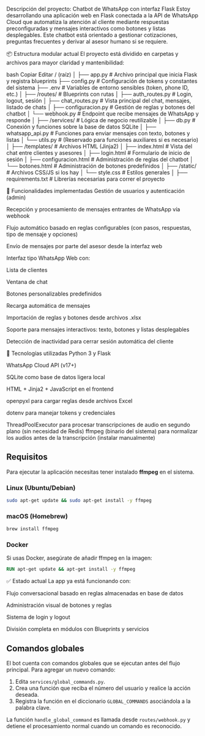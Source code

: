 Descripción del proyecto: Chatbot de WhatsApp con interfaz Flask
Estoy desarrollando una aplicación web en Flask conectada a la API de WhatsApp Cloud que automatiza la atención al cliente mediante respuestas preconfiguradas y mensajes interactivos como botones y listas desplegables. Este chatbot está orientado a gestionar cotizaciones, preguntas frecuentes y derivar al asesor humano si se requiere.

📦 Estructura modular actual
El proyecto está dividido en carpetas y archivos para mayor claridad y mantenibilidad:

bash
Copiar
Editar
/ (raíz)
│
├── app.py                         # Archivo principal que inicia Flask y registra blueprints
├── config.py                      # Configuración de tokens y constantes del sistema
├── .env                           # Variables de entorno sensibles (token, phone ID, etc.)
│
├── /routes/                       # Blueprints con rutas
│   ├── auth_routes.py             # Login, logout, sesión
│   ├── chat_routes.py             # Vista principal del chat, mensajes, listado de chats
│   ├── configuracion.py           # Gestión de reglas y botones del chatbot
│   └── webhook.py                 # Endpoint que recibe mensajes de WhatsApp y responde
│
├── /services/                     # Lógica de negocio reutilizable
│   ├── db.py                      # Conexión y funciones sobre la base de datos SQLite
│   ├── whatsapp_api.py            # Funciones para enviar mensajes con texto, botones y listas
│   └── utils.py                   # (Reservado para funciones auxiliares si es necesario)
│
├── /templates/                    # Archivos HTML (Jinja2)
│   ├── index.html                 # Vista del chat entre clientes y asesores
│   ├── login.html                 # Formulario de inicio de sesión
│   ├── configuracion.html         # Administración de reglas del chatbot
│   └── botones.html               # Administración de botones predefinidos
│
├── /static/                       # Archivos CSS/JS si los hay
│   └── style.css                  # Estilos generales
│
├── requirements.txt               # Librerías necesarias para correr el proyecto

🔄 Funcionalidades implementadas
Gestión de usuarios y autenticación (admin)

Recepción y procesamiento de mensajes entrantes de WhatsApp vía webhook

Flujo automático basado en reglas configurables (con pasos, respuestas, tipo de mensaje y opciones)

Envío de mensajes por parte del asesor desde la interfaz web

Interfaz tipo WhatsApp Web con:

Lista de clientes

Ventana de chat

Botones personalizables predefinidos

Recarga automática de mensajes

Importación de reglas y botones desde archivos .xlsx

Soporte para mensajes interactivos: texto, botones y listas desplegables

Detección de inactividad para cerrar sesión automática del cliente

🔧 Tecnologías utilizadas
Python 3 y Flask

WhatsApp Cloud API (v17+)

SQLite como base de datos ligera local

HTML + Jinja2 + JavaScript en el frontend

openpyxl para cargar reglas desde archivos Excel

dotenv para manejar tokens y credenciales

ThreadPoolExecutor para procesar transcripciones de audio en segundo plano (sin necesidad de Redis)
ffmpeg (binario del sistema) para normalizar los audios antes de la transcripción (instalar manualmente)

## Requisitos

Para ejecutar la aplicación necesitas tener instalado **ffmpeg** en el sistema.

### Linux (Ubuntu/Debian)

```bash
sudo apt-get update && sudo apt-get install -y ffmpeg
```

### macOS (Homebrew)

```bash
brew install ffmpeg
```

### Docker

Si usas Docker, asegúrate de añadir ffmpeg en la imagen:

```dockerfile
RUN apt-get update && apt-get install -y ffmpeg
```

✅ Estado actual
La app ya está funcionando con:

Flujo conversacional basado en reglas almacenadas en base de datos

Administración visual de botones y reglas

Sistema de login y logout

División completa en módulos con Blueprints y servicios

## Comandos globales

El bot cuenta con comandos globales que se ejecutan antes del flujo principal.
Para agregar un nuevo comando:

1. Edita `services/global_commands.py`.
2. Crea una función que reciba el número del usuario y realice la acción deseada.
3. Registra la función en el diccionario `GLOBAL_COMMANDS` asociándola a la palabra clave.

La función `handle_global_command` es llamada desde `routes/webhook.py` y detiene el
procesamiento normal cuando un comando es reconocido.
